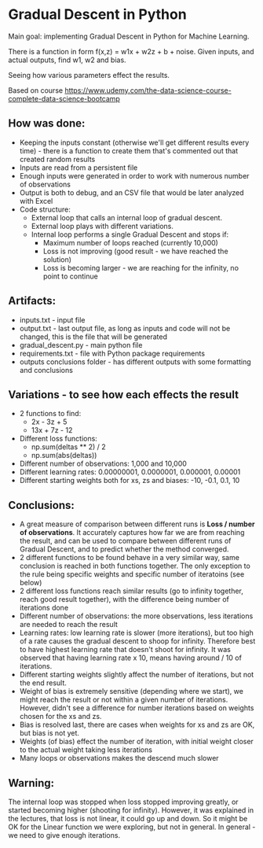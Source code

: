 # Gradual Descent in Python
Main goal: implementing Gradual Descent in Python for Machine Learning.  

There is a function in form f(x,z) = w1x + w2z + b + noise.  Given inputs, and actual outputs, find w1, w2 and bias.

Seeing how various parameters effect the results.

Based on course https://www.udemy.com/the-data-science-course-complete-data-science-bootcamp

## How was done:
- Keeping the inputs constant (otherwise we'll get different results every time) - there is a function to create them that's commented out that created random results
- Inputs are read from a persistent file
- Enough inputs were generated in order to work with numerous number of observations
- Output is both to debug, and an CSV file that would be later analyzed with Excel
- Code structure:
    - External loop that calls an internal loop of gradual descent.  
    - External loop plays with different variations.
    - Internal loop performs a single Gradual Descent and stops if:
        - Maximum number of loops reached (currently 10,000)
        - Loss is not improving (good result - we have reached the solution)
        - Loss is becoming larger - we are reaching for the infinity, no point to continue

## Artifacts:
- inputs.txt - input file
- output.txt - last output file, as long as inputs and code will not be changed, this is the file that will be generated
- gradual_descent.py - main python file
- requirements.txt - file with Python package requirements
- outputs conclusions folder - has different outputs with some formatting and conclusions

## Variations - to see how each effects the result
- 2 functions to find:
    - 2x - 3z + 5
    - 13x + 7z - 12
- Different loss functions:
    - np.sum(deltas ** 2) / 2
    - np.sum(abs(deltas))
- Different number of observations: 1,000 and 10,000
- Different learning rates: 0.00000001, 0.0000001, 0.000001, 0.00001
- Different starting weights both for xs, zs and biases: -10, -0.1, 0.1, 10

## Conclusions:
- A great measure of comparison between different runs is **Loss / number of observations**.  It accurately captures how far we are from reaching the result, and can be used to compare between different runs of Gradual Descent, and to predict whether the method converged.
- 2 different functions to be found behave in a very similar way, same conclusion is reached in both functions together. The only exception to the rule being specific weights and specific number of iteratoins (see below)
- 2 different loss functions reach similar results (go to infinity together, reach good result together), with the difference being number of iterations done
- Different number of observations: the more observations, less iterations are needed to reach the result
- Learning rates: low learning rate is slower (more iterations), but too high of a rate causes the gradual descent to shoop for infinity.  Therefore best to have highest learning rate that doesn't shoot for infinity.  It was observed that having learning rate x 10, means having around / 10 of iterations. 
- Different starting weights slightly affect the number of iterations, but not the end result.
- Weight of bias is extremely sensitive (depending where we start), we might reach the result or not within a given number of iterations.  However, didn't see a difference for number iterations based on weights chosen for the xs and zs.
- Bias is resolved last, there are cases when weights for xs and zs are OK, but bias is not yet.
- Weights (of bias) effect the number of iteration, with initial weight closer to the actual weight taking less iterations
- Many loops or observations makes the descend much slower

## Warning:
The internal loop was stopped when loss stopped improving greatly, or started becoming higher (shooting for infinity).  However, it was explained in the lectures, that loss is not linear, it could go up and down.  So it might be OK for the Linear function we were exploring, but not in general.  In general - we need to give enough iterations.
